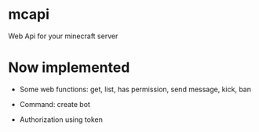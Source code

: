 # mcapi
 Web Api for your minecraft server

# Now implemented

- Some web functions: get, list, has permission, send message, kick, ban

- Command: create bot

- Authorization using token
